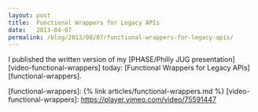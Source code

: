 ```yaml
---
layout: post
title:  Functional Wrappers for Legacy APIs
date:   2013-04-07
permalink: /blog/2013/08/07/functional-wrappers-for-legacy-apis/
---
```


I published the written version of my [PHASE/Philly JUG presentation][video-functional-wrappers] today: [Functional Wrappers for Legacy APIs][functional-wrappers].

[functional-wrappers]: {% link articles/functional-wrappers.md %}
[video-functional-wrappers]: https://player.vimeo.com/video/75591447